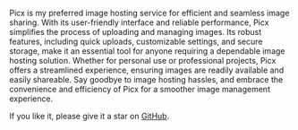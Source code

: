 Picx is my preferred image hosting service for efficient and seamless image sharing. With its user-friendly interface and reliable performance, Picx simplifies the process of uploading and managing images. Its robust features, including quick uploads, customizable settings, and secure storage, make it an essential tool for anyone requiring a dependable image hosting solution. Whether for personal use or professional projects, Picx offers a streamlined experience, ensuring images are readily available and easily shareable. Say goodbye to image hosting hassles, and embrace the convenience and efficiency of Picx for a smoother image management experience.

If you like it, please give it a star on [GitHub](https://github.com/XPoet/picx).
        
